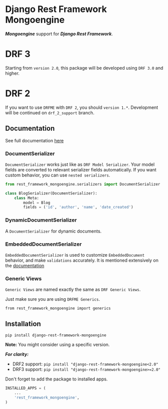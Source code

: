 Django Rest Framework Mongoengine
===============================

***Mongoengine*** support for ***Django Rest Framework***.

# DRF 3
Starting from `version 2.0`, this package will be developed using `DRF 3.0` and higher. 

# DRF 2
If you want to use `DRFME` with `DRF 2`, you should `version 1.*`. Development will be continued on `drf_2_support` branch.

## Documentation
See full documentation [here](https://pythonhosted.org/django-rest-framework-mongoengine/)
### DocumentSerializer
`DocumentSerializer` works just like as `DRF Model Serializer`. Your model fields are converted to relevant serializer fields automatically. If you want custom behavior, you can use `nested serializers`.
```Python
from rest_framework_mongoengine.serializers import DocumentSerializer

class BlogSerializer(DocumentSerializer):
    class Meta:
        model = Blog
        fields = ('id', 'author', 'name', 'date_created')
```
### DynamicDocumentSerializer
A `DocumentSerializer` for dynamic documents.
### EmbeddedDocumentSerializer
`EmbeddedDocumentSerializer` is used to customize `EmbeddedDocument` behavior, and make `validations` accurately. It is mentioned extensively on the [documentation](https://pythonhosted.org/django-rest-framework-mongoengine/serializers/#embeddeddocumentserializer)
### Generic Views
`Generic Views` are named exactly the same as `DRF Generic Views`. 

Just make sure you are using `DRFME Generics`.

`from rest_framework_mongoengine import generics`

## Installation
`pip install django-rest-framework-mongoengine`

**Note:** You might consider using a specific version.

***For clarity:***
- DRF2 support: `pip install "django-rest-framework-mongoengine<2.0"`
- DRF3 support: `pip install "django-rest-framework-mongoengine>=2.0"`


Don't forget to add the package to installed apps.
```Python
INSTALLED_APPS = (
    ...
    'rest_framework_mongoengine',
)
```

